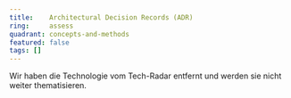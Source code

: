 ```yaml
---
title:    Architectural Decision Records (ADR)  
ring:     assess  
quadrant: concepts-and-methods
featured: false
tags: []
---
```


Wir haben die Technologie vom Tech-Radar entfernt und werden sie nicht weiter thematisieren.
